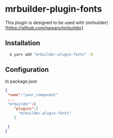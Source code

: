 mrbuilder-plugin-fonts
===
This plugin is designed to be used with (mrbuilder)[https://github.com/jspears/mrbuilder].

## Installation
```sh
  $ yarn add "mrbuilder-plugin-fonts" -D
```
## Configuration
In package.json
```json
{
 "name":"your_component"
 ...
 "mrbuilder":{
    "plugins":[
      "mrbuilder-plugin-fonts"
    ]

 }
}
```
